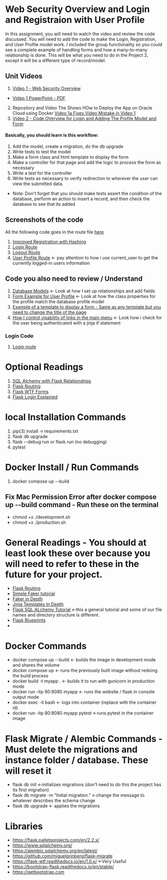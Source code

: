 # Web Security Overview and Login and Registraion with User Profile

In this assignment, you will need to watch the video and review the code discussed. You will need to add the code to
make the Login, Registration, and User Profile model work. I included the group functionality so you could see a
complete example of handling forms and how a many-to-many relationship is done. This will be what you need to do in the
Project 2, except it will be a different type of record/model.


## Unit Videos

1. [Video 1 - Web Security Overview](https://youtu.be/xBSd-U-QB7g)
* [Video 1 PowerPoint - PDF](readme_images/web_security.pdf)
2. Repository and Video The Shows HOw to Deploy the App on Oracle Cloud using
   Docker  [Video 1a Fixes Video Mistake in Video 1](https://github.com/kaw393939/docker-nginx-flask)
3. [Video 2 - Code OVerview for Login and Adding The Profile Model and Form](https://youtu.be/ScfbDhiUdG4)

#### Basically, you should learn is this workflow:

1. Add the model, create a migration, do the db upgrade
2. Write tests to test the model
3. Make a form class and html template to display the form
4. Make a controller for that page and add the logic to process the form as necessary
5. Write a test for the controller
6. Write tests as necessary to verify redirection to wherever the user can view the submitted data.

* Note: Don't forget that you should make tests assert the condition of the database, perform an action to insert a
  record, and then check the database to see that its added

## Screenshots of the code

All the following code goes in the route file [here](application/bp/authentication/__init__.py)

1. [Improved Registration with Hashing](readme_images/registration_route.png)
2. [Login Route](readme_images/registration_route.png)
3. [Logout Route](readme_images/login_route.png)
4. [User Profile Route](readme_images/profile_route.png) <- pay attention to how i use current_user to get the
   currently logged-in users information

## Code you also need to review / Understand

1. [Database Models](application/database/__init__.py) <- Look at how I set up relationships and add fields
2. [Form Example for User Profile](application/bp/authentication/forms/__init__.py) <- Look at how the class properties
   for the profile match the database profile model
3. [Example of a template to display a form - Same as any template but you need to change the title of the page](application/bp/authentication/templates/login.html)
4. [How I control visability of links in the main menu](application/templates/base.html) <- Look how i check for the
   user being authenticated with a jinja if statement

### Login Code

1. [Login route]()

# Optional Readings
1. [SQL Alchemy with Flask Relationships](https://flask-sqlalchemy.palletsprojects.com/en/2.x/models/)
2. [Flask Routing](https://hackersandslackers.com/flask-routes/)
3. [Flask WTF Forms](https://www.digitalocean.com/community/tutorials/how-to-use-and-validate-web-forms-with-flask-wtf)
4. [Flask Login Explained](https://www.freecodecamp.org/news/how-to-authenticate-users-in-flask/)
# local Installation Commands

1. pip(3) install -r requirements.txt
2. flask db upgrade
3. flask --debug run or flask run (no debugging)
4. pytest

# Docker Install / Run Commands

1. docker compose up --build

## Fix Mac Permission Error after docker compose up --build  command - Run these on the terminal

* chmod +x ./development.sh
* chmod +x ./production.sh

# General Readings - You should at least look these over because you will need to refer to these in the future for your project.

* [Flask Routing](https://hackersandslackers.com/flask-routes)
* [Simple Faker tutorial](https://zetcode.com/python/faker/)
* [Faker in  Depth](https://towardsdatascience.com/faker-library-in-python-an-intriguing-expedient-for-data-scientists-7dd06f953050)
* [Jinja Templates  In Depth](https://realpython.com/primer-on-jinja-templating/)
* [Flask SQL ALchemy Tutorial](https://pythonbasics.org/flask-sqlalchemy/) <-this a general tutorial and some of our
  file names and directory structure is different.
* [Flask Blueprints](https://realpython.com/flask-blueprint/)
*

# Docker Commands

* docker compose up --build <- builds the image in development mode and shares the volume
* docker compose up <- runs the previously built image without redoing the build process
* docker build -t myapp . <- builds it to run with gunicorn in production mode
* docker run -itp 80:8080 myapp <- runs the website / flask in console output mode
* docker exec -it <containerid> bash <- logs into container (replace <containerid> with the container id)
* docker run -itp 80:8080 myapp pytest <-runs pytest in the container image

# Flask Migrate / Alembic Commands - Must delete the migrations and instance folder / database. These will reset it

* flask db init <-initializes migrations (don't need to do this the project has its first migration)
* flask db migrate -m "Initial migration." <-change the message to whatever describes the schema change
* flask db upgrade <- applies the migrations

# Libraries

* https://flask.palletsprojects.com/en/2.2.x/
* https://www.sqlalchemy.org/
* https://alembic.sqlalchemy.org/en/latest/
* https://github.com/miguelgrinberg/flask-migrate
* https://flask-wtf.readthedocs.io/en/1.0.x/  <-Very Useful
* https://bootstrap-flask.readthedocs.io/en/stable/
* https://getbootstrap.com
